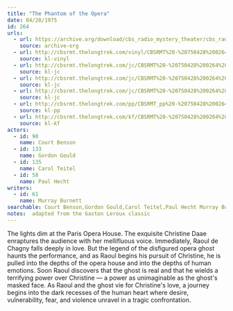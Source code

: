 ```yaml
---
title: "The Phantom of the Opera"
date: 04/28/1975
id: 264
urls: 
  - url: https://archive.org/download/cbs_radio_mystery_theater/cbs_radio_mystery_theater-0251-0300.zip/cbs_radio_mystery_theater-0251-0300%2Fcbsrmt_0264_the_phantom_of_the_opera.mp3
    source: archive-org
  - url: http://cbsrmt.thelongtrek.com/vinyl/CBSRMT%20-%20750428%200264%20Phantom%20Of%20The%20Opera_afrts.mp3
    source: kl-vinyl
  - url: http://cbsrmt.thelongtrek.com/jc/CBSRMT%20-%20750428%200264%20Phantom%20Of%20The%20Opera%20vbr%20kb_jc.mp3
    source: kl-jc
  - url: http://cbsrmt.thelongtrek.com/jc/CBSRMT%20-%20750428%200264%20Phantom%20Of%20The%20Opera%20vbr%20na%20a_jc.mp3
    source: kl-jc
  - url: http://cbsrmt.thelongtrek.com/jc/CBSRMT%20-%20750428%200264%20Phantom%20Of%20The%20Opera%20vbr%20na%20b_jc.mp3
    source: kl-jc
  - url: http://cbsrmt.thelongtrek.com/pp/CBSRMT_pp%20-%20750428%200264%20The%20Phantom%20of%20the%20Opera.mp3
    source: kl-pp
  - url: http://cbsrmt.thelongtrek.com/kf/CBSRMT%20-%20750428%200264%20The%20Phantom%20Of%20The%20Opera_kf.mp3
    source: kl-kf
actors:  
  - id: 90
    name: Court Benson  
  - id: 133
    name: Gordon Gould  
  - id: 135
    name: Carol Teitel  
  - id: 58
    name: Paul Hecht
writers:  
  - id: 61
    name: Murray Burnett
searchable: Court Benson,Gordon Gould,Carol Teitel,Paul Hecht Murray Burnett
notes:  adapted from the Gaston Leroux classic
---
```

The lights dim at the Paris Opera House. The exquisite Christine Daae enraptures the audience with her mellifluous voice. Immediately, Raoul de Chagny falls deeply in love. But the legend of the disfigured opera ghost haunts the performance, and as Raoul begins his pursuit of Christine, he is pulled into the depths of the opera house and into the depths of human emotions. Soon Raoul discovers that the ghost is real and that he wields a terrifying power over Christine — a power as unimaginable as the ghost's masked face. As Raoul and the ghost vie for Christine's love, a journey begins into the dark recesses of the human heart where desire, vulnerability, fear, and violence unravel in a tragic confrontation.
